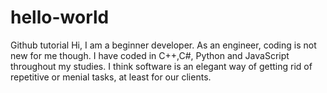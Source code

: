 # hello-world
Github tutorial 
Hi, I am a beginner developer. As an engineer, coding is not new for me though. I have coded in C++,C#, Python and JavaScript throughout my studies. I think software is an elegant way of getting rid of repetitive or menial tasks, at least for our clients. 
